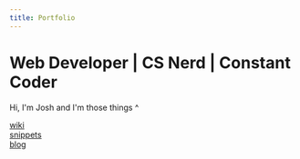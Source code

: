 ```yaml
---
title: Portfolio
---
```


# Web Developer | CS Nerd | Constant Coder

Hi, I'm Josh and I'm those things ^

[wiki](/docs)<br/>
[snippets](/snippets)<br/>
[blog](/blog)